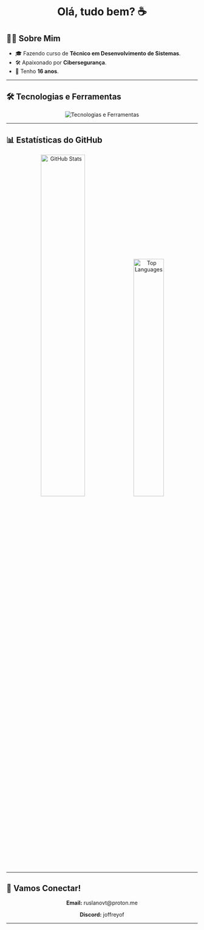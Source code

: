<h1 align="center">Olá, tudo bem? ☕</h1>

## 👨‍💻 Sobre Mim  

- 🎓 Fazendo curso de **Técnico em Desenvolvimento de Sistemas**.  
- 🛠️ Apaixonado por **Cibersegurança**.  
- 🎂 Tenho **16 anos**.  

---

## 🛠️ Tecnologias e Ferramentas  

<p align="center">
    <img src="https://skillicons.dev/icons?i=java,js,html,css,mysql,sqlite,vscodium,idea,git" alt="Tecnologias e Ferramentas">
</p>  

---

## 📊 Estatísticas do GitHub  

<p align="center">
  <img src="https://github-readme-stats.vercel.app/api?username=ruslanovt&show_icons=true&theme=dark&hide_border=true&count_private=true&include_all_commits=true" alt="GitHub Stats" width="48%">
  <img src="https://github-readme-stats.vercel.app/api/top-langs/?username=ruslanovt&layout=compact&theme=dark&hide_border=true" alt="Top Languages" width="40%">
</p>  

---

## 🌟 Vamos Conectar!  

<p align="center">
  <strong>Email:</strong> ruslanovt@proton.me  
</p>  

<p align="center">
  <strong>Discord:</strong> joffreyof  
</p>  

---
